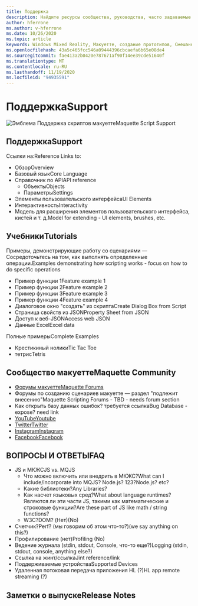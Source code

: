 ```yaml
---
title: Поддержка
description: Найдите ресурсы сообщества, руководства, часто задаваемые вопросы и поддержку Макуетте.
author: hferrone
ms.author: v-hferrone
ms.date: 10/26/2020
ms.topic: article
keywords: Windows Mixed Reality, Макуетте, создание прототипов, Смешанная реальность, виртуальная реальность, VR, MR, обратная связь, центр обратной связи, ошибки
ms.openlocfilehash: 43a5c465fcc546a09444396cbcaefa6b65e08de4
ms.sourcegitcommit: fae413a2b0420e787671af90f14ee39cde51640f
ms.translationtype: MT
ms.contentlocale: ru-RU
ms.lasthandoff: 11/19/2020
ms.locfileid: "94935591"
---
```

# <a name="support"></a><span data-ttu-id="7ae80-104">Поддержка</span><span class="sxs-lookup"><span data-stu-id="7ae80-104">Support</span></span>

![Эмблема](../images/MaquetteIcon.png) <span data-ttu-id="7ae80-106">Поддержка скриптов макуетте</span><span class="sxs-lookup"><span data-stu-id="7ae80-106">Maquette Script Support</span></span>

## <a name="support"></a><span data-ttu-id="7ae80-107">Поддержка</span><span class="sxs-lookup"><span data-stu-id="7ae80-107">Support</span></span>

<span data-ttu-id="7ae80-108">Ссылки на:</span><span class="sxs-lookup"><span data-stu-id="7ae80-108">Reference Links to:</span></span>
* <span data-ttu-id="7ae80-109">Обзор</span><span class="sxs-lookup"><span data-stu-id="7ae80-109">Overview</span></span>
* <span data-ttu-id="7ae80-110">Базовый язык</span><span class="sxs-lookup"><span data-stu-id="7ae80-110">Core Language</span></span>
* <span data-ttu-id="7ae80-111">Справочник по API</span><span class="sxs-lookup"><span data-stu-id="7ae80-111">API reference</span></span>
  * <span data-ttu-id="7ae80-112">Объекты</span><span class="sxs-lookup"><span data-stu-id="7ae80-112">Objects</span></span>
  * <span data-ttu-id="7ae80-113">Параметры</span><span class="sxs-lookup"><span data-stu-id="7ae80-113">Settings</span></span>
* <span data-ttu-id="7ae80-114">Элементы пользовательского интерфейса</span><span class="sxs-lookup"><span data-stu-id="7ae80-114">UI Elements</span></span>
* <span data-ttu-id="7ae80-115">Интерактивность</span><span class="sxs-lookup"><span data-stu-id="7ae80-115">Interactivity</span></span>
* <span data-ttu-id="7ae80-116">Модель для расширения элементов пользовательского интерфейса, кистей и т. д.</span><span class="sxs-lookup"><span data-stu-id="7ae80-116">Model for extending - UI elements, brushes, etc.</span></span>

## <a name="tutorials"></a><span data-ttu-id="7ae80-117">Учебники</span><span class="sxs-lookup"><span data-stu-id="7ae80-117">Tutorials</span></span>

<span data-ttu-id="7ae80-118">Примеры, демонстрирующие работу со сценариями — Сосредоточьтесь на том, как выполнять определенные операции.</span><span class="sxs-lookup"><span data-stu-id="7ae80-118">Examples demonstrating how scripting works - focus on how to do specific operations</span></span>
* <span data-ttu-id="7ae80-119">Пример функции 1</span><span class="sxs-lookup"><span data-stu-id="7ae80-119">Feature example 1</span></span>
* <span data-ttu-id="7ae80-120">Пример функции 2</span><span class="sxs-lookup"><span data-stu-id="7ae80-120">Feature example 2</span></span>
* <span data-ttu-id="7ae80-121">Пример функции 3</span><span class="sxs-lookup"><span data-stu-id="7ae80-121">Feature example 3</span></span>
* <span data-ttu-id="7ae80-122">Пример функции 4</span><span class="sxs-lookup"><span data-stu-id="7ae80-122">Feature example 4</span></span>
* <span data-ttu-id="7ae80-123">Диалоговое окно "создать" из скрипта</span><span class="sxs-lookup"><span data-stu-id="7ae80-123">Create Dialog Box from Script</span></span>
* <span data-ttu-id="7ae80-124">Страница свойств из JSON</span><span class="sxs-lookup"><span data-stu-id="7ae80-124">Property Sheet from JSON</span></span>
* <span data-ttu-id="7ae80-125">Доступ к веб-JSON</span><span class="sxs-lookup"><span data-stu-id="7ae80-125">Access web JSON</span></span>
* <span data-ttu-id="7ae80-126">Данные Excel</span><span class="sxs-lookup"><span data-stu-id="7ae80-126">Excel data</span></span>

<span data-ttu-id="7ae80-127">Полные примеры</span><span class="sxs-lookup"><span data-stu-id="7ae80-127">Complete Examples</span></span>
* <span data-ttu-id="7ae80-128">Крестикиный нолики</span><span class="sxs-lookup"><span data-stu-id="7ae80-128">Tic Tac Toe</span></span>
* <span data-ttu-id="7ae80-129">тетрис</span><span class="sxs-lookup"><span data-stu-id="7ae80-129">Tetris</span></span>

## <a name="maquette-community"></a><span data-ttu-id="7ae80-130">Сообщество макуетте</span><span class="sxs-lookup"><span data-stu-id="7ae80-130">Maquette Community</span></span>

* [<span data-ttu-id="7ae80-131">Форумы макуетте</span><span class="sxs-lookup"><span data-stu-id="7ae80-131">Maquette Forums</span></span>](https://steamcommunity.com/app/967490/discussions/)
* <span data-ttu-id="7ae80-132">Форумы по созданию сценариев макуетте — раздел "подлежит внесению"</span><span class="sxs-lookup"><span data-stu-id="7ae80-132">Maquette Scripting Forums - TBD - needs forum section</span></span>
* <span data-ttu-id="7ae80-133">Как открыть базу данных ошибок? требуется ссылка</span><span class="sxs-lookup"><span data-stu-id="7ae80-133">Bug Database - expose? need link</span></span>
* [<span data-ttu-id="7ae80-134">YouTube</span><span class="sxs-lookup"><span data-stu-id="7ae80-134">Youtube</span></span>](https://www.youtube.com/channel/UC3LL920zxSo16CmmmVCntxw)
* [<span data-ttu-id="7ae80-135">Twitter</span><span class="sxs-lookup"><span data-stu-id="7ae80-135">Twitter</span></span>](https://twitter.com/MadeInMaquette)
* [<span data-ttu-id="7ae80-136">Instagram</span><span class="sxs-lookup"><span data-stu-id="7ae80-136">Instagram</span></span>](https://www.instagram.com/microsoftmaquette/)
* [<span data-ttu-id="7ae80-137">Facebook</span><span class="sxs-lookup"><span data-stu-id="7ae80-137">Facebook</span></span>](https://www.facebook.com/MicrosoftMaquette/)

## <a name="faq"></a><span data-ttu-id="7ae80-138">ВОПРОСЫ И ОТВЕТЫ</span><span class="sxs-lookup"><span data-stu-id="7ae80-138">FAQ</span></span>

* <span data-ttu-id="7ae80-139">JS и МКЖС</span><span class="sxs-lookup"><span data-stu-id="7ae80-139">JS vs. MQJS</span></span>
  * <span data-ttu-id="7ae80-140">Что можно включить или внедрить в МКЖС?</span><span class="sxs-lookup"><span data-stu-id="7ae80-140">What can I include/incorporate into MQJS?</span></span> <span data-ttu-id="7ae80-141">Node.js? 123?</span><span class="sxs-lookup"><span data-stu-id="7ae80-141">Node.js? etc?</span></span>
  * <span data-ttu-id="7ae80-142">Какие библиотеки?</span><span class="sxs-lookup"><span data-stu-id="7ae80-142">Any Libraries?</span></span>
  * <span data-ttu-id="7ae80-143">Как насчет языковых сред?</span><span class="sxs-lookup"><span data-stu-id="7ae80-143">What about language runtimes?</span></span> <span data-ttu-id="7ae80-144">Являются ли эти части JS, такими как математические и строковые функции?</span><span class="sxs-lookup"><span data-stu-id="7ae80-144">Are these part of JS like math / string functions?</span></span>
  * <span data-ttu-id="7ae80-145">W3C?</span><span class="sxs-lookup"><span data-stu-id="7ae80-145">DOM?</span></span> <span data-ttu-id="7ae80-146">(Нет)</span><span class="sxs-lookup"><span data-stu-id="7ae80-146">(No)</span></span>
* <span data-ttu-id="7ae80-147">Счетчик?</span><span class="sxs-lookup"><span data-stu-id="7ae80-147">Perf?</span></span> <span data-ttu-id="7ae80-148">(мы говорим об этом что-то?)</span><span class="sxs-lookup"><span data-stu-id="7ae80-148">(we say anything on this?)</span></span>
* <span data-ttu-id="7ae80-149">Профилирование (нет)</span><span class="sxs-lookup"><span data-stu-id="7ae80-149">Profiling (No)</span></span>
* <span data-ttu-id="7ae80-150">Ведение журнала (stdin, stdout, Console, что-то еще?)</span><span class="sxs-lookup"><span data-stu-id="7ae80-150">Logging (stdin, stdout, console, anything else?)</span></span>
* <span data-ttu-id="7ae80-151">Ссылка на жинт/ссылка</span><span class="sxs-lookup"><span data-stu-id="7ae80-151">Jint reference/link</span></span>
* <span data-ttu-id="7ae80-152">Поддерживаемые устройства</span><span class="sxs-lookup"><span data-stu-id="7ae80-152">Supported Devices</span></span>
* <span data-ttu-id="7ae80-153">Удаленная потоковая передача приложения HL (?)</span><span class="sxs-lookup"><span data-stu-id="7ae80-153">HL app remote streaming (?)</span></span>

## <a name="release-notes"></a><span data-ttu-id="7ae80-154">Заметки о выпуске</span><span class="sxs-lookup"><span data-stu-id="7ae80-154">Release Notes</span></span>


